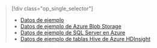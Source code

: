 > [!div class="op_single_selector"]
> * [Datos de ejemplo](../articles/machine-learning/team-data-science-process/sample-data.md)
> * [Datos de ejemplo de Azure Blob Storage](../articles/machine-learning/team-data-science-process/sample-data-blob.md)
> * [Datos de ejemplo de SQL Server en Azure](../articles/machine-learning/team-data-science-process/sample-data-sql-server.md)
> * [Datos de ejemplo de tablas Hive de Azure HDInsight](../articles/machine-learning/team-data-science-process/sample-data-hive.md)
> 
> 

